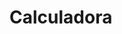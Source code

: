 # Calculadora

<!DOCTYPE html>
<html lang="en">
<head>
    <meta charset="UTF-8">
    <meta http-equiv="X-UA-Compatible" content="IE=Chrome">
    <meta name="viewport" content="width=device-width, initial-scale=1.0">
    <title>Calculadora</title>
    <style>
        *{
            margin: 0;
            padding: 0;
        }
        .fundo 
        {
            background-image: linear-gradient(45deg,black,blue);
            height: 100vh;
            color: white;
            font-family: Arial, Helvetica, sans-serif;
            text-align: center;
        }
        .Calculadora
        {
            position: absolute;
            background-color: rgba(0,0,0,0.9);
            top: 50%;
            left: 50%;
            transform: translate(-50%,-50%);
            border-radius: 15px;
            padding: 15px;
         }
         .botao
         {
           width: 50px;
           height: 50px;
           font-size: 25px;
           cursor: pointer;
           background-color: rgb(31,31,31);
           border: none;
           color: white;
           margin: 3px;

         }
         .botao:hover
         {
            background-color: black;
         }
         #Resultado
         {
            width: 207px;
            background-color: white;
            height: 30px;
            margin: 5px;
            font-size: 25px;
            color: black;
            text-align: right;
            padding: 5px;

         }

    </style>
</head>
<body>
   <div class="fundo">
        <h1>Gabriel Morais</h1>
            <div class="Calculadora">
            <h1>Calculadora</h1>
            <p id ="Resultado"> </p>
            <table>
                <tr>
                    <td><button class="botao" onclick="clean()">C</button></td>
                    <td><button class="botao" onclick="back()"><</button></td>
                    <td><button class="botao" onclick="insert('/')">/</button></td>
                    <td><button class="botao" onclick="insert('*')">X</button></td>
                </tr>
                <tr>
                    <td><button class="botao" onclick="insert('7')">7</button></td>
                    <td><button class="botao" onclick="insert('8')">8</button></td>
                    <td><button class="botao" onclick="insert('9')">9</button></td>
                    <td><button class="botao" onclick="insert('-')">-</button></td>
                </tr>
                <tr>
                    <td><button class="botao" onclick="insert('4')">4</button></td>
                    <td><button class="botao" onclick="insert('5')">5</button></td>
                    <td><button class="botao" onclick="insert('6')">6</button></td>
                    <td><button class="botao" onclick="insert('+')">+</button></td>
                </tr>
                <tr>
                    <td><button class="botao" onclick="insert('1')">1</button></td>
                    <td><button class="botao" onclick="insert('2')">2</button></td>
                    <td><button class="botao" onclick="insert('3')">3</button></td>
                    <td rowspan = "2"><button class="botao" style = "height: 106px;" onclick = "calcular()">=</button></td>
                </tr>
                <tr>
                    <td colspan="2"><button class="botao" style="width: 104px;" onclick="insert('0')">0</button></td>
                    <td><button class="botao" onclick="insert('.')">.</button></td>
                    
                </tr>
            </table>
        </div>
   </div>
   <script>
    function insert(num)
    {
        var numero = document.getElementById('Resultado').innerHTML;
        document.getElementById('Resultado').innerHTML = numero + num;
    }   
    function clean()
    {
        document.getElementById('Resultado').innerHTML = "";
    }
    function back()
    {
        var resultado = document.getElementById('Resultado').innerHTML;
        document.getElementById('Resultado').innerHTML = resultado.substring (0, resultado.length -1);
    }
    function calcular()
    {
        var resultado = document.getElementById('Resultado').innerHTML;
        if (Resultado)
        {
            document.getElementById('Resultado').innerHTML = eval(resultado);
        }
        else 
        {
            document.getElementById('Resultado').innerHTML = "Nada...";
        }
    }
   </script>
</body>
</html>
